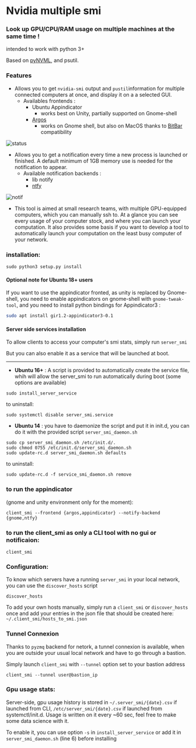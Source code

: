 # Nvidia multiple smi

### Look up GPU/CPU/RAM usage on multiple machines at the same time !
intended to work with python 3+

Based on [pyNVML](https://pypi.python.org/pypi/nvidia-ml-py3), and psutil.

### Features
- Allows you to get `nvidia-smi` output and `pustil`information for multiple connected computers at once, and display it on a a selected GUI.
  - Availables frontends :
      - Ubuntu Appindicator
          - works best on Unity, partially supported on Gnome-shell
      - [Argos](https://github.com/p-e-w/argos)
          - works on Gnome shell, but also on MacOS thanks to [BitBar](https://getbitbar.com/) compatibility


![status](https://github.com/ClementPinard/nvidia-multiple-smi/blob/master/images/status%20bar.png)

- Allows you to get a notification every time a new process is launched or finished. A default minimum of 1GB memory use is needed for the notification to appear.
  - Available notification backends :
      - lib notify
      - [ntfy](https://ntfy.readthedocs.io/en/latest/)

![notif](https://github.com/ClementPinard/nvidia-multiple-smi/blob/master/images/Sans%20titre.png)

- This tool is aimed at small research teams, with multiple GPU-equipped computers, which you can manually ssh to. At a glance you can see every usage of your computer stock, and where you can launch your computation. It also provides some basis if you want to develop a tool to automatically launch your computation on the least busy computer of your network.


### installation:

`sudo python3 setup.py install`

#### Optional note for Ubuntu 18+ users

If you want to use the appindicator fronted, as unity is replaced by Gnome-shell, you need to enable appindicators on gnome-shell with `gnome-tweak-tool`, and you need to install python bindings for Appindicator3 :

```bash
sudo apt install gir1.2-appindicator3-0.1
```

#### Server side services installation

To allow clients to access your computer's smi stats, simply run
`server_smi`

But you can also enable it as a service that will be launched at boot.

---------------------------

- **Ubuntu 16+** :  A script is provided to automatically create the service file, whih will allow the server_smi to run automatically during boot (some options are available)
```
sudo install_server_service
```
to uninstall: 
```
sudo systemctl disable server_smi.service
```

- **Ubuntu 14** : you have to daemonize the script and put it in init.d, you can do it with the provided script `server_smi_daemon.sh`
```
sudo cp server_smi_daemon.sh /etc/init.d/.
sudo chmod 0755 /etc/init.d/server_smi_daemon.sh
sudo update-rc.d server_smi_daemon.sh defaults
```
to uninstall:
```
sudo update-rc.d -f service_smi_daemon.sh remove
```

### to run the appindicator
(gnome and unity environment only for the moment):

`client_smi --frontend {argos,appindicator} --notify-backend {gnome,ntfy}`

### to run the client_smi as only a CLI tool with no gui or notificaion:

`client_smi`


### Configuration:

To know which servers have a running `server_smi` in your local network, you can use the `discover_hosts` script

```
discover_hosts
```

To add your own hosts manually, simply run a `client_smi` or `discover_hosts` once and add your entries in the json file that should be created here:
`~/.client_smi/hosts_to_smi.json`

### Tunnel Connexion

Thanks to `pyzmq` backend for netork, a tunnel connexion is available, when you are outside your usual local network and have to go through a bastion.

Simply launch `client_smi` with `--tunnel` option set to your bastion address

```
client_smi --tunnel user@bastion_ip
```

### Gpu usage stats:

Server-side, gpu usage history is stored in `~/.server_smi/{date}.csv` if launched from CLI, `/etc/server_smi/{date}.csv` if launched from systemctl/init.d.  Usage is written on it every ~60 sec, feel free to make some data science with it.

To enable it, you can use option `-s` in `install_server_service` or add it in `server_smi_daemon.sh` (line 6) before installing